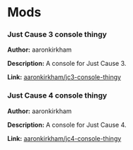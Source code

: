 # Mods
### Just Cause 3 console thingy
**Author:** aaronkirkham

**Description:** A console for Just Cause 3.

**Link:** [aaronkirkham/jc3-console-thingy](https://github.com/aaronkirkham/jc3-console-thingy)

### Just Cause 4 console thingy
**Author:** aaronkirkham

**Description:** A console for Just Cause 4.

**Link:** [aaronkirkham/jc4-console-thingy](https://github.com/aaronkirkham/jc4-console-thingy)
